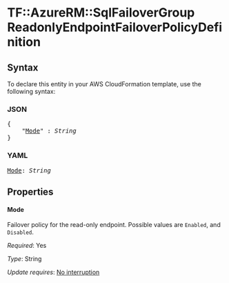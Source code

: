 # TF::AzureRM::SqlFailoverGroup ReadonlyEndpointFailoverPolicyDefinition

## Syntax

To declare this entity in your AWS CloudFormation template, use the following syntax:

### JSON

<pre>
{
    "<a href="#mode" title="Mode">Mode</a>" : <i>String</i>
}
</pre>

### YAML

<pre>
<a href="#mode" title="Mode">Mode</a>: <i>String</i>
</pre>

## Properties

#### Mode

Failover policy for the read-only endpoint. Possible values are `Enabled`, and `Disabled`.

_Required_: Yes

_Type_: String

_Update requires_: [No interruption](https://docs.aws.amazon.com/AWSCloudFormation/latest/UserGuide/using-cfn-updating-stacks-update-behaviors.html#update-no-interrupt)

